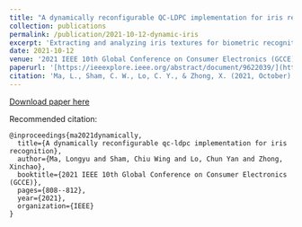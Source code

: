 ```yaml
---
title: "A dynamically reconfigurable QC-LDPC implementation for iris recognition"
collection: publications
permalink: /publication/2021-10-12-dynamic-iris
excerpt: 'Extracting and analyzing iris textures for biometric recognition has been extensively studied.'
date: 2021-10-12
venue: '2021 IEEE 10th Global Conference on Consumer Electronics (GCCE)'
paperurl: '[https://ieeexplore.ieee.org/abstract/document/9622039/](https://ieeexplore.ieee.org/abstract/document/9622068/)'
citation: 'Ma, L., Sham, C. W., Lo, C. Y., & Zhong, X. (2021, October). A dynamically reconfigurable qc-ldpc implementation for iris recognition. In 2021 IEEE 10th Global Conference on Consumer Electronics (GCCE) (pp. 808-812). IEEE.'
---
```


[Download paper here](https://ieeexplore.ieee.org/abstract/document/9622068/)

Recommended citation: 
```
@inproceedings{ma2021dynamically,
  title={A dynamically reconfigurable qc-ldpc implementation for iris recognition},
  author={Ma, Longyu and Sham, Chiu Wing and Lo, Chun Yan and Zhong, Xinchao},
  booktitle={2021 IEEE 10th Global Conference on Consumer Electronics (GCCE)},
  pages={808--812},
  year={2021},
  organization={IEEE}
}
```
